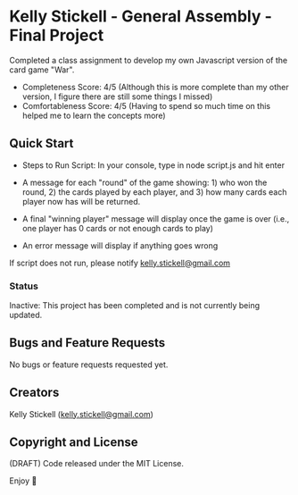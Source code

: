 # Kelly Stickell - General Assembly - Final Project

Completed a class assignment to develop my own Javascript version of the card game "War".
- Completeness Score: 4/5 (Although this is more complete than my other version, I figure there are still some things I missed)
- Comfortableness Score: 4/5 (Having to spend so much time on this helped me to learn the concepts more)

## Quick Start

- Steps to Run Script: 
In your console, type in node script.js and hit enter

- A message for each "round" of the game showing: 1) who won the round, 2) the cards played by each
    player, and 3) how many cards each player now has will be returned.
- A final "winning player" message will display once the game is over (i.e., one player has 0 cards or not enough cards to play)
- An error message will display if anything goes wrong

If script does not run, please notify kelly.stickell@gmail.com

### Status

Inactive: This project has been completed and is not currently being updated.

## Bugs and Feature Requests

No bugs or feature requests requested yet.

## Creators

Kelly Stickell (kelly.stickell@gmail.com)

## Copyright and License

(DRAFT) Code released under the MIT License.

Enjoy 🤘

